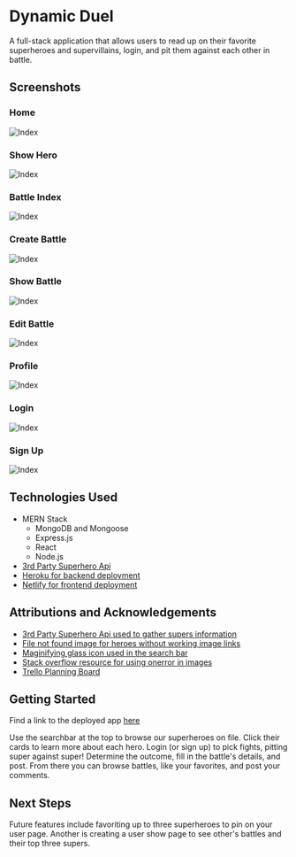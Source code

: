 # Dynamic Duel
A full-stack application that allows users to read up on their favorite superheroes and supervillains, login, and pit them against each other in battle.

## Screenshots
### Home
![Index](lib/assets/README/home.png)

### Show Hero
![Index](lib/assets/README/show-hero.png)

### Battle Index
![Index](lib/assets/README/battle-index.png)

### Create Battle
![Index](lib/assets/README/create-battle.png)

### Show Battle
![Index](lib/assets/README/show-battle.png)

### Edit Battle
![Index](lib/assets/README/edit-battle.png)

### Profile
![Index](lib/assets/README/profile.png)

### Login
![Index](lib/assets/README/login.png)

### Sign Up
![Index](lib/assets/README/sign-up.png)

## Technologies Used
- MERN Stack
    - MongoDB and Mongoose
    - Express.js
    - React
    - Node.js
- [3rd Party Superhero Api](https://superheroapi.com/)
- [Heroku for backend deployment](https://www.heroku.com/)
- [Netlify for frontend deployment](https://www.netlify.com/)

## Attributions and Acknowledgements
- [3rd Party Superhero Api used to gather supers information](https://superheroapi.com/)
- [File not found image for heroes without working image links](https://commons.wikimedia.org/wiki/File:File-fav-dynamic-color.png)
- [Maginifying glass icon used in the search bar](https://commons.wikimedia.org/wiki/File:Search-icon.png)
- [Stack overflow resource for using onerror in images](https://stackoverflow.com/questions/34097560/react-js-replace-img-src-onerror)
- [Trello Planning Board](https://trello.com/b/e1IHm99d/project-3-dynamicduel)

## Getting Started
Find a link to the deployed app [here](https://dapper-sopapillas-608b1f.netlify.app/)

Use the searchbar at the top to browse our superheroes on file.  Click their cards to learn more about each hero.  Login (or sign up) to pick fights, pitting super against super!  Determine the outcome, fill in the battle's details, and post.  From there you can browse battles, like your favorites, and post your comments.



## Next Steps
Future features include favoriting up to three superheroes to pin on your user page.  Another is creating a user show page to see other's battles and their top three supers.
